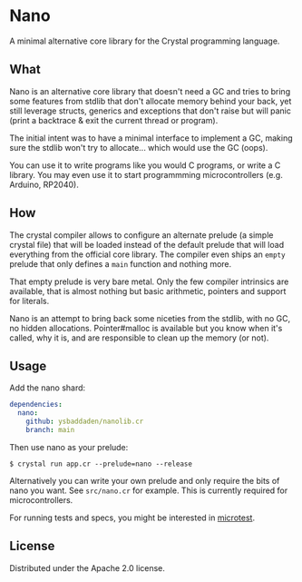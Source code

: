 # Nano

A minimal alternative core library for the Crystal programming language.

## What

Nano is an alternative core library that doesn't need a GC and tries to bring
some features from stdlib that don't allocate memory behind your back, yet still
leverage structs, generics and exceptions that don't raise but will panic (print
a backtrace & exit the current thread or program).

The initial intent was to have a minimal interface to implement a GC, making
sure the stdlib won't try to allocate... which would use the GC (oops).

You can use it to write programs like you would C programs, or write a C
library. You may even use it to start programmming microcontrollers (e.g.
Arduino, RP2040).

## How

The crystal compiler allows to configure an alternate prelude (a simple crystal
file) that will be loaded instead of the default prelude that will load
everything from the official core library. The compiler even ships an `empty`
prelude that only defines a `main` function and nothing more.

That empty prelude is very bare metal. Only the few compiler intrinsics are
available, that is almost nothing but basic arithmetic, pointers and support for
literals.

Nano is an attempt to bring back some niceties from the stdlib, with no GC, no
hidden allocations. Pointer#malloc is available but you know when it's called,
why it is, and are responsible to clean up the memory (or not).

## Usage

Add the nano shard:

```yaml
dependencies:
  nano:
    github: ysbaddaden/nanolib.cr
    branch: main
```

Then use nano as your prelude:

```console
$ crystal run app.cr --prelude=nano --release
```

Alternatively you can write your own prelude and only require the bits of nano
you want. See `src/nano.cr` for example. This is currently required for
microcontrollers.

For running tests and specs, you might be interested in
[microtest](https://github.com/ysbaddaden/microtest.cr).

## License

Distributed under the Apache 2.0 license.
